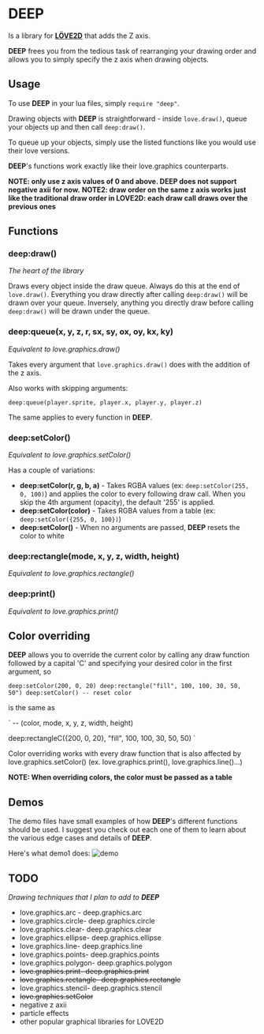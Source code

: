 # DEEP
Is a library for [**LÖVE2D**](https://love2d.org) that adds the Z axis.

**DEEP** frees you from the tedious task of rearranging your drawing order and allows you
to simply specify the z axis when drawing objects.



## Usage
To use **DEEP** in your lua files, simply `require "deep"`.

Drawing objects with **DEEP** is straightforward - inside `love.draw()`, queue your objects up and 
then call `deep:draw()`.

To queue up your objects, simply use the listed functions like you would use their love versions.

**DEEP**'s functions work exactly like their love.graphics counterparts.

**NOTE: only use z axis values of 0 and above. DEEP does not support negative axii for now.**
**NOTE2: draw order on the same z axis works just like the traditional draw order in LOVE2D: 
each draw call draws over the previous ones**



## Functions

### deep:draw()
*The heart of the library*

Draws every object inside the draw queue. Always do this at the end of `love.draw()`.
Everything you draw directly after calling `deep:draw()` will be drawn over your queue. Inversely,
anything you directly draw before calling `deep:draw()` will be drawn under the queue.


### deep:queue(x, y, z, r, sx, sy, ox, oy, kx, ky)
*Equivalent to love.graphics.draw()*

Takes every argument that `love.graphics.draw()` does with the addition of the z axis.

Also works with skipping arguments:

`
deep:queue(player.sprite, player.x, player.y, player.z)
`

The same applies to every function in **DEEP**.


### deep:setColor()
*Equivalent to love.graphics.setColor()*

Has a couple of variations:
* **deep:setColor(r, g, b, a)** - Takes RGBA values (ex: `deep:setColor(255, 0, 100)`) and applies the 
color to every following draw call. When you skip the 4th argument (opacity), the default '255' is 
applied.
* **deep:setColor(color)** - Takes RGBA values from a table (ex: `deep:setColor({255, 0, 100})`)
* **deep:setColor()** - When no arguments are passed, **DEEP** resets the color to white


### deep:rectangle(mode, x, y, z, width, height)
*Equivalent to love.graphics.rectangle()*


### deep:print()
*Equivalent to love.graphics.print()*



## Color overriding

**DEEP** allows you to override the current color by calling any draw function followed by a capital
 'C' and specifying your desired color in the first argument, so 

`
deep:setColor(200, 0, 20)
deep:rectangle("fill", 100, 100, 30, 50, 50")
deep:setColor() -- reset color
`

is the same as

`
-- (color, mode, x, y, z, width, height)

deep:rectangleC({200, 0, 20}, "fill", 100, 100, 30, 50, 50) 
`

Color overriding works with every draw function that is also affected by love.graphics.setColor()
(ex. love.graphics.print(), love.graphics.line()...)

**NOTE: When overriding colors, the color must be passed as a table**


## Demos
The demo files have small examples of how **DEEP**'s different functions should be used. I suggest 
you check out each one of them to learn about the various edge cases and details of **DEEP**.

Here's what demo1 does:
![demo](https://i.imgur.com/jRJXcZL.gif)



## TODO
*Drawing techniques that I plan to add to **DEEP*** 
* love.graphics.arc - deep.graphics.arc
* love.graphics.circle- deep.graphics.circle
* love.graphics.clear- deep.graphics.clear
* love.graphics.ellipse- deep.graphics.ellipse
* love.graphics.line- deep.graphics.line
* love.graphics.points- deep.graphics.points
* love.graphics.polygon- deep.graphics.polygon
* ~~love.graphics.print- deep.graphics.print~~
* ~~love.graphics.rectangle- deep.graphics.rectangle~~
* love.graphics.stencil- deep.graphics.stencil
* ~~love.graphics.setColor~~
* negative z axii
* particle effects
* other popular graphical libraries for LOVE2D
